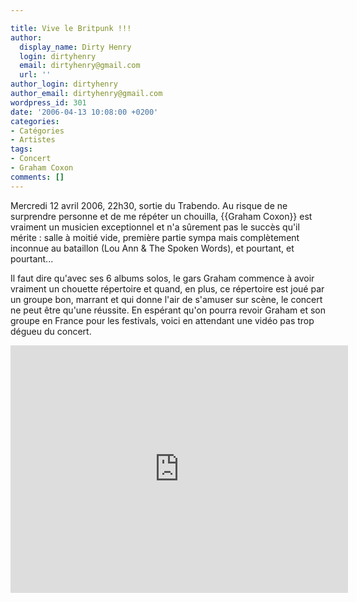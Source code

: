 ```yaml
---

title: Vive le Britpunk !!!
author:
  display_name: Dirty Henry
  login: dirtyhenry
  email: dirtyhenry@gmail.com
  url: ''
author_login: dirtyhenry
author_email: dirtyhenry@gmail.com
wordpress_id: 301
date: '2006-04-13 10:08:00 +0200'
categories:
- Catégories
- Artistes
tags:
- Concert
- Graham Coxon
comments: []
---
```

Mercredi 12 avril 2006, 22h30, sortie du Trabendo. Au risque de ne surprendre personne et de me répéter un chouilla, {{Graham Coxon}} est vraiment un musicien exceptionnel et n'a sûrement pas le succès qu'il mérite : salle à moitié vide, première partie sympa mais complètement inconnue au bataillon (Lou Ann & The Spoken Words), et pourtant, et pourtant... 

<img514>

Il faut dire qu'avec ses 6 albums solos, le gars Graham commence à avoir vraiment un chouette répertoire et quand, en plus, ce répertoire est joué par un groupe bon, marrant et qui donne l'air de s'amuser sur scène, le concert ne peut être qu'une réussite. En espérant qu'on pourra revoir Graham et son groupe en France pour les festivals, voici en attendant une vidéo pas trop dégueu du concert.

<iframe width="540" height="396" src="http://www.youtube.com/embed/UdmhhZsZTi4" frameborder="0" allowfullscreen></iframe>

